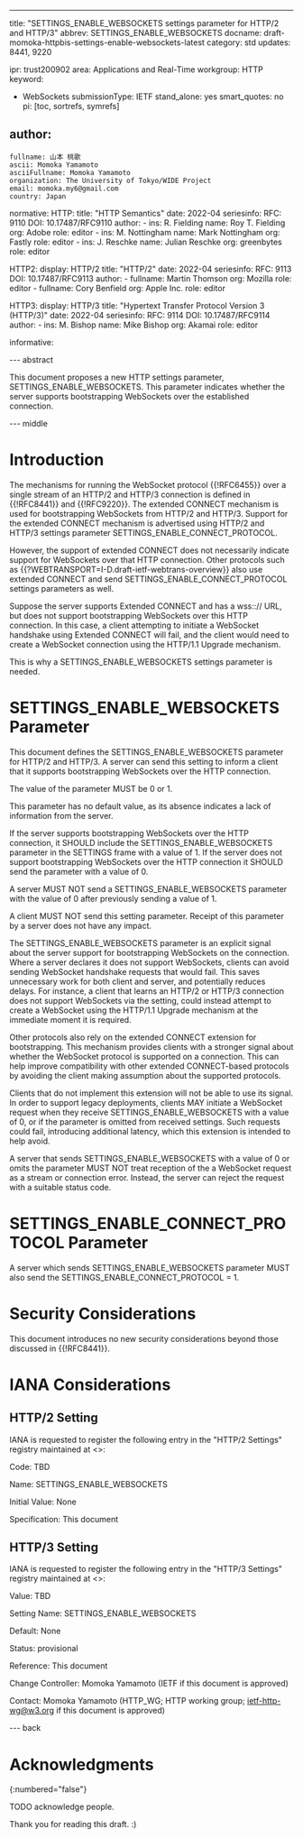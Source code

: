 ---
title: "SETTINGS_ENABLE_WEBSOCKETS settings parameter for HTTP/2 and HTTP/3"
abbrev: SETTINGS_ENABLE_WEBSOCKETS
docname: draft-momoka-httpbis-settings-enable-websockets-latest
category: std
updates: 8441, 9220

ipr: trust200902
area: Applications and Real-Time
workgroup: HTTP
keyword:
  - WebSockets
submissionType:
  IETF
stand_alone: yes
smart_quotes: no
pi: [toc, sortrefs, symrefs]

author:
 -
    fullname: 山本 桃歌
    ascii: Momoka Yamamoto
    asciiFullname: Momoka Yamamoto
    organization: The University of Tokyo/WIDE Project
    email: momoka.my6@gmail.com
    country: Japan



normative:
  HTTP:
    title: "HTTP Semantics"
    date: 2022-04
    seriesinfo:
      RFC: 9110
      DOI: 10.17487/RFC9110
    author:
      -
          ins: R. Fielding
          name: Roy T. Fielding
          org: Adobe
          role: editor
      -
          ins: M. Nottingham
          name: Mark Nottingham
          org: Fastly
          role: editor
      -
          ins: J. Reschke
          name: Julian Reschke
          org: greenbytes
          role: editor

  HTTP2:
    display: HTTP/2
    title: "HTTP/2"
    date: 2022-04
    seriesinfo:
      RFC: 9113
      DOI: 10.17487/RFC9113
    author:
      -
          fullname: Martin Thomson
          org: Mozilla
          role: editor
      -
          fullname: Cory Benfield
          org: Apple Inc.
          role: editor

  HTTP3:
    display: HTTP/3
    title: "Hypertext Transfer Protocol Version 3 (HTTP/3)"
    date: 2022-04
    seriesinfo:
      RFC: 9114
      DOI: 10.17487/RFC9114
    author:
      -
          ins: M. Bishop
          name: Mike Bishop
          org: Akamai
          role: editor



informative:




--- abstract

This document proposes a new HTTP settings parameter, SETTINGS_ENABLE_WEBSOCKETS.
This parameter indicates whether the server supports bootstrapping WebSockets over the established connection.


--- middle

# Introduction

The mechanisms for running the WebSocket protocol {{!RFC6455}} over a single stream of an HTTP/2 and HTTP/3 connection is defined in {{!RFC8441}} and {{!RFC9220}}.
The extended CONNECT mechanism is used for bootstrapping WebSockets from HTTP/2 and HTTP/3.
Support for the extended CONNECT mechanism is advertised using HTTP/2 and HTTP/3 settings parameter SETTINGS_ENABLE_CONNECT_PROTOCOL.

However, the support of extended CONNECT does not necessarily indicate support for WebSockets over that HTTP connection.
Other protocols such as {{?WEBTRANSPORT=I-D.draft-ietf-webtrans-overview}} also use extended CONNECT and send SETTINGS_ENABLE_CONNECT_PROTOCOL settings parameters as well.

Suppose the server supports Extended CONNECT and has a wss::// URL, but does not
support bootstrapping WebSockets over this HTTP connection.
In this case, a client attempting to initiate a WebSocket handshake using
Extended CONNECT will fail, and the client would need to create a WebSocket
connection using the HTTP/1.1 Upgrade mechanism.

This is why a SETTINGS_ENABLE_WEBSOCKETS settings parameter is needed.


# SETTINGS_ENABLE_WEBSOCKETS Parameter
This document defines the SETTINGS_ENABLE_WEBSOCKETS parameter for HTTP/2 and HTTP/3.
A server can send this setting to inform a client that it supports bootstrapping WebSockets over the HTTP connection.

The value of the parameter MUST be 0 or 1.

This parameter has no default value, as its absence indicates a lack of
information from the server.

If the server supports bootstrapping WebSockets over the HTTP connection,
it SHOULD include the SETTINGS_ENABLE_WEBSOCKETS parameter in the SETTINGS frame with a value of 1.
If the server does not support bootstrapping WebSockets over the HTTP connection it SHOULD send the parameter with a value of 0.

A server MUST NOT send a SETTINGS_ENABLE_WEBSOCKETS parameter
with the value of 0 after previously sending a value of 1.

A client MUST NOT send this setting parameter.
Receipt of this parameter by a server does not have any impact.


The SETTINGS_ENABLE_WEBSOCKETS parameter is an explicit signal about the server
support for bootstrapping WebSockets on the connection. Where a server declares
it does not support WebSockets, clients can avoid sending WebSocket handshake
requests that would fail. This saves unnecessary work for both client and
server, and potentially reduces delays. For instance, a client that learns an
HTTP/2 or HTTP/3 connection does not support WebSockets via the setting, could
instead attempt to create a WebSocket using the HTTP/1.1 Upgrade mechanism at
the immediate moment it is required.

Other protocols also rely on the extended CONNECT extension for bootstrapping.
This mechanism provides clients with a stronger signal about whether the
WebSocket protocol is supported on a connection. This can help improve
compatibility with other extended CONNECT-based protocols by avoiding the client
making assumption about the supported protocols.

Clients that do not implement this extension will not be able to use its signal.
In order to support legacy deployments, clients MAY initiate a WebSocket request
when they receive SETTINGS_ENABLE_WEBSOCKETS with a value of 0, or if the
parameter is omitted from received settings. Such requests could fail,
introducing additional latency, which this extension is intended to help avoid.

A server that sends SETTINGS_ENABLE_WEBSOCKETS with a value of 0 or omits the
parameter MUST NOT treat reception of the a WebSocket request as a stream or
connection error. Instead, the server can reject the request with a suitable
status code.

# SETTINGS_ENABLE_CONNECT_PROTOCOL Parameter
A server which sends SETTINGS_ENABLE_WEBSOCKETS parameter MUST also send the
SETTINGS_ENABLE_CONNECT_PROTOCOL = 1.

# Security Considerations

This document introduces no new security considerations beyond those discussed in {{!RFC8441}}.

# IANA Considerations

## HTTP/2 Setting
IANA is requested to register the following entry in the "HTTP/2 Settings"
registry maintained at <[](https://www.iana.org/assignments/http2-parameters)>:

Code: TBD

Name: SETTINGS_ENABLE_WEBSOCKETS

Initial Value: None

Specification: This document


## HTTP/3 Setting
IANA is requested to register the following entry in the "HTTP/3 Settings"
registry maintained at <[](https://www.iana.org/assignments/http3-parameters)>:

Value: TBD

Setting Name: SETTINGS_ENABLE_WEBSOCKETS

Default: None

Status: provisional

Reference: This document

Change Controller: Momoka Yamamoto (IETF if this document is approved)

Contact: Momoka Yamamoto (HTTP_WG; HTTP working group; ietf-http-wg@w3.org if this document is approved)

--- back

# Acknowledgments
{:numbered="false"}

TODO acknowledge people.

Thank you for reading this draft. :)
